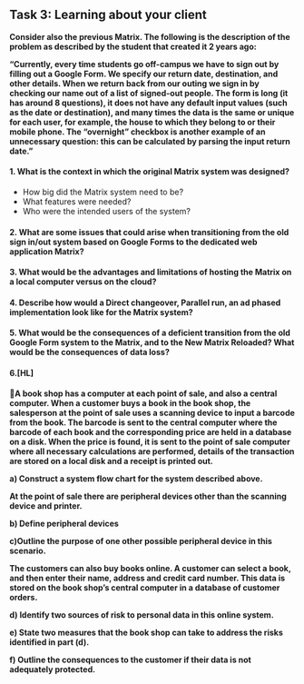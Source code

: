 ## Task 3: Learning about your client
**Consider also the previous Matrix. The following is the description of the problem as described by the student that created it 2 years ago:**

**“Currently, every time students go off-campus we have to sign out by filling out a Google Form. We specify our return date, destination, and other details. When we return back from our outing we sign in by checking our name out of a list of  signed-out people. The form is long (it has around 8 questions), it does not have any default input values (such as the date or destination), and many times the data is the same or unique for each user, for example, the house to which they belong to or their mobile phone. The
“overnight” checkbox is another example of an unnecessary question: this can be calculated by parsing
the input return date.”**

#### 1. What is the context in which the original Matrix system was designed?
  * How big did the Matrix system need to be? 
  * What features were needed?
  * Who were the intended users of the system?



#### 2. What are some issues that could arise when transitioning from the old sign in/out system based on Google Forms to the dedicated web application Matrix? 


#### 3. What would be the advantages and limitations of hosting the Matrix on a local computer versus on the cloud?




#### 4. Describe how would a Direct changeover, Parallel run, an ad phased implementation look like for the Matrix system? 



#### 5. What would be the consequences of a deficient transition from the old Google Form system to the Matrix, and to the New Matrix Reloaded? What would be the consequences of data loss?




#### 6.[HL]
**📔A book shop has a computer at each point of sale, and also a central computer. When a customer buys a book in the book shop, the salesperson at the point of sale uses a scanning device to input a barcode from the book. The barcode is sent to the central computer where the barcode of each book and the corresponding price are held in a database on a disk. When the price is found, it is sent to the point of sale computer where all necessary calculations are performed, details of the transaction are stored on a local disk and a receipt is printed out.**

**a) Construct a system flow chart for the system described above.** 



**At the point of sale there are peripheral devices other than the scanning device and printer.**

**b) Define peripheral devices**



**c)Outline the purpose of one other possible peripheral device in this scenario.**


**The customers can also buy books online. A customer can select a book, and then enter their name, address and credit card number. This data is stored on the book shop’s central computer in a database of customer orders.**

**d) Identify two sources of risk to personal data in this online system.** 


**e) State two measures that the book shop can take to address the risks identified in part (d).**



**f) Outline the consequences to the customer if their data is not adequately protected.** 




